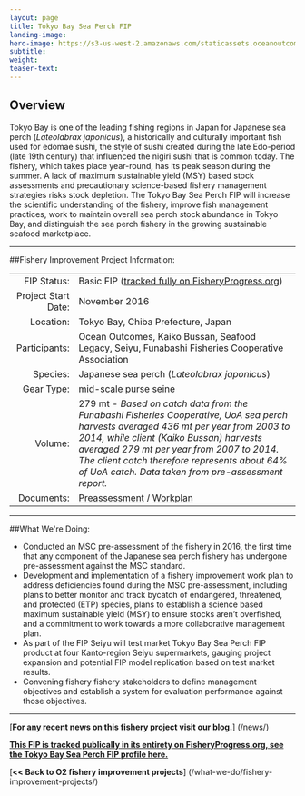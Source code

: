 ```yaml
---
layout: page 
title: Tokyo Bay Sea Perch FIP
landing-image:
hero-image: https://s3-us-west-2.amazonaws.com/staticassets.oceanoutcomes.org/news+and+analysis/hero+images/tokyo-bay-fip-launch-hero.jpg
subtitle:
weight: 
teaser-text:
---
```

<h2>Overview</h2>

Tokyo Bay is one of the leading fishing regions in Japan for Japanese sea perch (*Lateolabrax japonicus*), a historically and culturally important fish used for edomae sushi, the style of sushi created during the late Edo-period (late 19th century) that influenced the nigiri sushi that is common today. The fishery, which takes place year-round, has its peak season during the summer. A lack of maximum sustainable yield (MSY) based stock assessments and precautionary science-based fishery management strategies risks stock depletion. The Tokyo Bay Sea Perch FIP will increase the scientific understanding of the fishery, improve fish management practices, work to maintain overall sea perch stock abundance in Tokyo Bay, and distinguish the sea perch fishery in the growing sustainable seafood marketplace.

---

##Fishery Improvement Project Information:

|||
| ---: | --- |
| FIP Status: | Basic FIP (<a href="http://fisheryprogress.org/directory" target="_blank">tracked fully on FisheryProgress.org</a>) |
| Project Start Date: | November 2016 |
| Location: | Tokyo Bay, Chiba Prefecture, Japan |
| Participants: | Ocean Outcomes, Kaiko Bussan, Seafood Legacy, Seiyu, Funabashi Fisheries Cooperative Association |
| Species: | Japanese sea perch (*Lateolabrax japonicus*) |
| Gear Type: | mid-scale purse seine |
| Volume: | 279 mt - *Based on catch data from the Funabashi Fisheries Cooperative, UoA sea perch harvests averaged 436 mt per year from 2003 to 2014, while client (Kaiko Bussan) harvests averaged 279 mt per year from 2007 to 2014. The client catch therefore represents about 64% of UoA catch. Data taken from pre-assessment report.* |
| Documents: | <a href="https://s3-us-west-2.amazonaws.com/staticassets.oceanoutcomes.org/supporting+documents/Fishery+Project+Resources/TokyoBayPreassessment2016.pdf" target="_blank">Preassessment</a> / <a href="https://s3-us-west-2.amazonaws.com/staticassets.oceanoutcomes.org/supporting+documents/Fishery+Project+Resources/TokyoBayWorkplan2016.pdf" target="_blank">Workplan</a> |

---

##What We're Doing:

* Conducted an MSC pre-assessment of the fishery in 2016, the first time that any component of the Japanese sea perch fishery has undergone pre-assessment against the MSC standard.
* Development and implementation of a fishery improvement work plan to address deficiencies found during the MSC pre-assessment, including plans to better monitor and track bycatch of endangered, threatened, and protected (ETP) species, plans to establish a science based maximum sustainable yield (MSY) to ensure stocks aren’t overfished, and a commitment to work towards a more collaborative management plan.
* As part of the FIP Seiyu will test market Tokyo Bay Sea Perch FIP product at four Kanto-region Seiyu supermarkets, gauging project expansion and potential FIP model replication based on test market results.
* Convening fishery fishery stakeholders to define management objectives and establish a system for evaluation performance against those objectives.

---

[**For any recent news on this fishery project visit our blog.**] (/news/) 

<a href="http://fisheryprogress.org/directory" target="_blank">**This FIP is tracked publically in its entirety on FisheryProgress.org, see the Tokyo Bay Sea Perch FIP profile here.**</a>

[**<< Back to O2 fishery improvement projects**] (/what-we-do/fishery-improvement-projects/)
